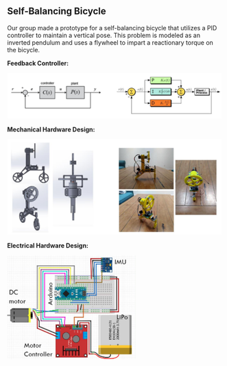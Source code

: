 Self-Balancing Bicycle
---
Our group made a prototype for a self-balancing bicycle that utilizes a PID controller to maintain a vertical pose. This problem is modeled as an inverted pendulum and uses a flywheel to impart a reactionary torque on the bicycle.

**Feedback Controller:**

<img src="pics/FeedbackController.PNG" width="500">

**Mechanical Hardware Design:**

<img src="pics/HardwareDesign.PNG" width="500">

**Electrical Hardware Design:**

<img src="pics/WiringSchematic.PNG" width="300">
